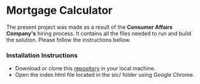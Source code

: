 # Mortgage Calculator

The present project was made as a result of the **Consumer Affairs Company's** hiring process. It contains all the files needed to run and build the solution. Please follow the instructions bellow.

### Installation Instructions

- Download or clone this [repository](https://github.com/CarlosAngulo/Mortgage-Calculator.git) in your local machine.
- Open the index.html file located in the src/ folder using Google Chrome.
